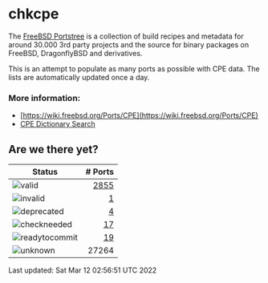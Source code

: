 # chkcpe

The [FreeBSD Portstree](https://cgit.freebsd.org/ports) is a collection of build recipes
and metadata for around 30.000 3rd party projects and the source for binary packages on
FreeBSD, DragonflyBSD and derivatives.

This is an attempt to populate as many ports as possible with CPE data. The lists are
automatically updated once a day.

### More information:
* [https://wiki.freebsd.org/Ports/CPE](https://wiki.freebsd.org/Ports/CPE)
* [CPE Dictionary Search](http://web.nvd.nist.gov/view/cpe/search)


## Are we there yet?

| Status                                                              | # Ports                                                                |
| --------------------------------------------------------------------| ---------------------------------------------------------------------: |
| ![valid](https://img.shields.io/badge/valid-brightgreen)            | [2855](https://github.com/decke/chkcpe/wiki/valid)                 |
| ![invalid](https://img.shields.io/badge/invalid-red)                | [1](https://github.com/decke/chkcpe/wiki/invalid)             |
| ![deprecated](https://img.shields.io/badge/deprecated-red)          | [4](https://github.com/decke/chkcpe/wiki/deprecated)       |
| ![checkneeded](https://img.shields.io/badge/checkneeded-orange)     | [17](https://github.com/decke/chkcpe/wiki/checkneeded)     |
| ![readytocommit](https://img.shields.io/badge/readytocommit-orange) | [19](https://github.com/decke/chkcpe/wiki/readytocommit) |
| ![unknown](https://img.shields.io/badge/unknown-grey)               | 27264 | |

Last updated: Sat Mar 12 02:56:51 UTC 2022

